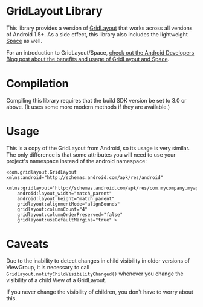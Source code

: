 GridLayout Library
==================

This library provides a version of [GridLayout](http://developer.android.com/reference/android/widget/GridLayout.html) that works across all versions of Android 1.5+.  As a side effect, this library also includes the lightweight [Space](http://developer.android.com/reference/android/widget/Space.html) as well.

For an introduction to GridLayout/Space, [check out the Android Developers Blog post about the benefits and usage of GridLayout and Space](http://android-developers.blogspot.com/2011/11/new-layout-widgets-space-and-gridlayout.html).

Compilation
===========

Compiling this library requires that the build SDK version be set to 3.0 or above.  (It uses some more modern methods if they are available.)

Usage
=====

This is a copy of the GridLayout from Android, so its usage is very similar.  The only difference is that some attributes you will need to use your project's namespace instead of the android namespace:

    <com.gridlayout.GridLayout xmlns:android="http://schemas.android.com/apk/res/android"
        xmlns:gridlayout="http://schemas.android.com/apk/res/com.mycompany.myapp"
        android:layout_width="match_parent"
        android:layout_height="match_parent"
        gridlayout:alignmentMode="alignBounds"
        gridlayout:columnCount="4"
        gridlayout:columnOrderPreserved="false"
        gridlayout:useDefaultMargins="true" >

Caveats
=======

Due to the inability to detect changes in child visibility in older versions of ViewGroup, it is necessary to call `GridLayout.notifyChildVisibilityChanged()` whenever you change the visibility of a child View of a GridLayout.

If you never change the visibility of children, you don't have to worry about this.